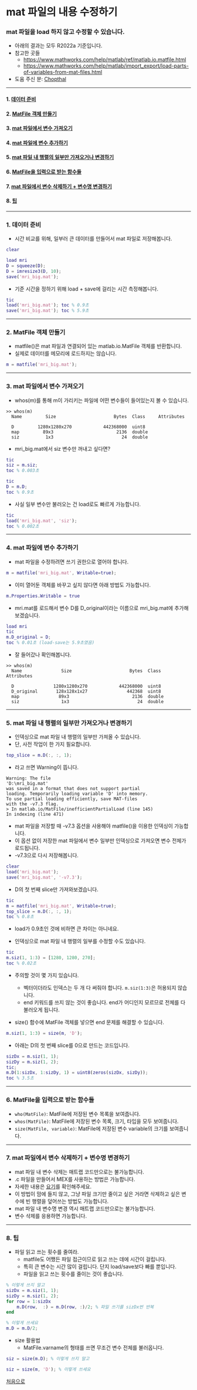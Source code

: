# mat 파일의 내용 수정하기

### mat 파일을 load 하지 않고 수정할 수 있습니다.
* 아래의 결과는 모두 R2022a 기준입니다.
* 참고한 곳들
  *   https://www.mathworks.com/help/matlab/ref/matlab.io.matfile.html
  *   https://www.mathworks.com/help/matlab/import_export/load-parts-of-variables-from-mat-files.html
* 도움 주신 분: [Chopthal](https://chopthal.github.io/)

---

#### 1. [데이터 준비](1-데이터-준비-1)
#### 2. [MatFile 객체 만들기](https://github.com/meticulousdev/MATLAB/edit/main/(TBD)to_edit_matfile_using_matfile/readme.md#2-matfile-%EA%B0%9D%EC%B2%B4-%EB%A7%8C%EB%93%A4%EA%B8%B0-1)
#### 3. [mat 파일에서 변수 가져오기](https://github.com/meticulousdev/MATLAB/edit/main/(TBD)to_edit_matfile_using_matfile/readme.md#3-mat-%ED%8C%8C%EC%9D%BC%EC%97%90%EC%84%9C-%EB%B3%80%EC%88%98-%EA%B0%80%EC%A0%B8%EC%98%A4%EA%B8%B0-1)
#### 4. [mat 파일에 변수 추가하기](https://github.com/meticulousdev/MATLAB/edit/main/(TBD)to_edit_matfile_using_matfile/readme.md#4-mat-%ED%8C%8C%EC%9D%BC%EC%97%90-%EB%B3%80%EC%88%98-%EC%B6%94%EA%B0%80%ED%95%98%EA%B8%B0-1)
#### 5. [mat 파일 내 행렬의 일부만 가져오거나 변경하기](https://github.com/meticulousdev/MATLAB/edit/main/(TBD)to_edit_matfile_using_matfile/readme.md#5-mat-%ED%8C%8C%EC%9D%BC-%EB%82%B4-%ED%96%89%EB%A0%AC%EC%9D%98-%EC%9D%BC%EB%B6%80%EB%A7%8C-%EA%B0%80%EC%A0%B8%EC%98%A4%EA%B1%B0%EB%82%98-%EB%B3%80%EA%B2%BD%ED%95%98%EA%B8%B0-1)
#### 6. [MatFile을 입력으로 받는 함수들](https://github.com/meticulousdev/MATLAB/edit/main/(TBD)to_edit_matfile_using_matfile/readme.md#6-matfile%EC%9D%84-%EC%9E%85%EB%A0%A5%EC%9C%BC%EB%A1%9C-%EB%B0%9B%EB%8A%94-%ED%95%A8%EC%88%98%EB%93%A4-1)
#### 7. [mat 파일에서 변수 삭제하기 + 변수명 변경하기](https://github.com/meticulousdev/MATLAB/edit/main/(TBD)to_edit_matfile_using_matfile/readme.md#7-mat-%ED%8C%8C%EC%9D%BC%EC%97%90%EC%84%9C-%EB%B3%80%EC%88%98-%EC%82%AD%EC%A0%9C%ED%95%98%EA%B8%B0--%EB%B3%80%EC%88%98%EB%AA%85-%EB%B3%80%EA%B2%BD%ED%95%98%EA%B8%B0-1)
#### 8. [팁](https://github.com/meticulousdev/MATLAB/edit/main/(TBD)to_edit_matfile_using_matfile/readme.md#8-%ED%8C%81-1)

---

### 1. 데이터 준비
* 시간 비교를 위해, 일부러 큰 데이터를 만들어서 mat 파일로 저장해봅니다.

```matlab
clear

load mri
D = squeeze(D);
D = imresize3(D, 10);
save('mri_big.mat');
```

* 기준 시간을 정하기 위해 load + save에 걸리는 시간 측정해봅니다.

```matlab
tic
load('mri_big.mat'); toc % 0.9초
save('mri_big.mat'); toc % 5.9초
```

---

### 2. MatFile 객체 만들기

* matfile()은 mat 파일과 연결되어 있는 matlab.io.MatFile 객체를 반환합니다.
* 실제로 데이터를 메모리에 로드하지는 않습니다.

```matlab
m = matfile('mri_big.mat');
```

---

### 3. mat 파일에서 변수 가져오기
* whos(m)를 통해 m이 가리키는 파일에 어떤 변수들이 들어있는지 볼 수 있습니다.
```
>> whos(m)
  Name         Size                      Bytes  Class     Attributes

  D         1280x1280x270            442368000  uint8               
  map         89x3                        2136  double              
  siz          1x3                          24  double              
```

* mri_big.mat에서 siz 변수만 꺼내고 싶다면?
```matlab
tic
siz = m.siz;
toc % 0.003초

tic
D = m.D;
toc % 0.9초
```

* 사실 일부 변수만 불러오는 건 load로도 빠르게 가능합니다.
```matlab
tic
load('mri_big.mat', 'siz');
toc % 0.002초
```

---

### 4. mat 파일에 변수 추가하기
* mat 파일을 수정하려면 쓰기 권한으로 열어야 합니다.

```matlab
m = matfile('mri_big.mat', Writable=true);
```

* 이미 열어둔 객체를 바꾸고 싶지 않다면 아래 방법도 가능합니다.
```matlab
m.Properties.Writable = true
```

* mri.mat를 로드해서 변수 D를 D_original이라는 이름으로 mri_big.mat에 추가해보겠습니다.
```matlab
load mri
tic
m.D_original = D;
toc % 0.01초 (load-save는 5.9초였음)
```

* 잘 들어갔나 확인해봅니다.
```
>> whos(m)
  Name               Size                      Bytes  Class     Attributes

  D               1280x1280x270            442368000  uint8               
  D_original       128x128x1x27               442368  uint8               
  map               89x3                        2136  double              
  siz                1x3                          24  double              
```

---


### 5. mat 파일 내 행렬의 일부만 가져오거나 변경하기

* 인덱싱으로 mat 파일 내 행렬의 일부만 가져올 수 있습니다.
* 단, 사전 작업이 한 가지 필요합니다.
```matlab
top_slice = m.D(:, :, 1);
```
* 라고 쓰면 Warning이 뜹니다.
```
Warning: The file
'D:\mri_big.mat'
was saved in a format that does not support partial
loading. Temporarily loading variable 'D' into memory.
To use partial loading efficiently, save MAT-files
with the -v7.3 flag. 
> In matlab.io/MatFile/inefficientPartialLoad (line 145)
In indexing (line 471) 
```

* mat 파일을 저장할 때 -v7.3 옵션을 사용해야 matfile()을 이용한 인덱싱이 가능합니다.
* 이 옵션 없이 저장한 mat 파일에서 변수 일부만 인덱싱으로 가져오면 변수 전체가 로드됩니다.
* -v7.3으로 다시 저장해봅니다.
```matlab
clear
load('mri_big.mat');
save('mri_big.mat', '-v7.3');
```

* D의 첫 번째 slice만 가져와보겠습니다.
```matlab
tic
m = matfile('mri_big.mat', Writable=true);
top_slice = m.D(:, :, 1);
toc % 0.8초
```

* load가 0.9초인 것에 비하면 큰 차이는 아니네요.

* 인덱싱으로 mat 파일 내 행렬의 일부를 수정할 수도 있습니다.

```matlab
tic
m.siz(1, 1:3) = [1280, 1280, 270];
toc % 0.02초
```
* 주의할 것이 몇 가지 있습니다.
  * 벡터이더라도 인덱스는 두 개 다 써줘야 합니다. `m.siz(1:3)`은 허용되지 않습니다.
  * end 키워드를 쓰지 않는 것이 좋습니다. end가 어디인지 모르므로 전체를 다 불러오게 됩니다.

* size() 함수에 MatFile 객체를 넣으면 end 문제를 해결할 수 있습니다.
```matlab
m.siz(1, 1:3) = size(m, 'D');
```

* 아래는 D의 첫 번째 slice를 0으로 만드는 코드입니다.
```matlab
sizDx = m.siz(1, 1);
sizDy = m.siz(1, 2);
tic;
m.D(1:sizDx, 1:sizDy, 1) = uint8(zeros(sizDx, sizDy));
toc % 3.5초
```

---

### 6. MatFile을 입력으로 받는 함수들

* `who(MatFile)`: MatFile에 저장된 변수 목록을 보여줍니다.
* `whos(MatFile)`: MatFile에 저장된 변수 목록, 크기, 타입을 모두 보여줍니다.
* `size(MatFile, variable)`: MatFile에 저장된 변수 variable의 크기를 보여줍니다.

---

### 7. mat 파일에서 변수 삭제하기 + 변수명 변경하기

* mat 파일 내 변수 삭제는 매트랩 코드만으로는 불가능합니다.
* .c 파일을 만들어서 MEX를 사용하는 방법은 가능합니다.
* 자세한 내용은 [요기](https://tinyurl.com/26356fdm)를 확인해주세요.
* 이 방법이 맘에 들지 않고, 그냥 파일 크기만 줄이고 싶은 거라면 삭제하고 싶은 변수에 빈 행렬을 덮어쓰는 방법도 가능합니다.
* mat 파일 내 변수명 변경 역시 매트랩 코드만으로는 불가능합니다.
* 변수 삭제를 응용하면 가능합니다.

---

### 8. 팁

* 파일 읽고 쓰는 횟수를 줄여라.
  * matfile도 어쨌든 파일 접근이므로 읽고 쓰는 데에 시간이 걸립니다.
  * 특히 큰 변수는 시간 많이 걸립니다. 단지 load/save보다 빠를 뿐입니다.
  * 파일을 읽고 쓰는 횟수를 줄이는 것이 좋습니다.

```matlab
% 이렇게 쓰지 말고
sizDx = m.siz(1, 1);
sizDy = m.siz(1, 2);
for row = 1:sizDx
    m.D(row,  :) = m.D(row, :)/2; % 파일 쓰기를 sizDx번 반복
end
```
```matlab
% 이렇게 쓰세요
m.D = m.D/2;
```

* size 활용법
  * MatFile.varname의 형태를 쓰면 무조건 변수 전체를 불러옵니다.
```matlab
siz = size(m.D); % 이렇게 쓰지 말고
```  
```matlab
siz = size(m, 'D'); % 이렇게 쓰세요
```

[처음으로](https://github.com/meticulousdev/MATLAB/edit/main/(TBD)to_edit_matfile_using_matfile/readme.md#mat-%ED%8C%8C%EC%9D%BC%EC%9D%98-%EB%82%B4%EC%9A%A9-%EC%88%98%EC%A0%95%ED%95%98%EA%B8%B0)
